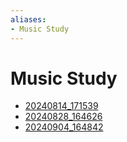 ```yaml
---
aliases:
- Music Study
---
```


# Music Study

- [20240814_171539](../entries/20240814_171539.md)
- [20240828_164626](../entries/20240828_164626.md)
- [20240904_164842](../entries/20240904_164842.md)
